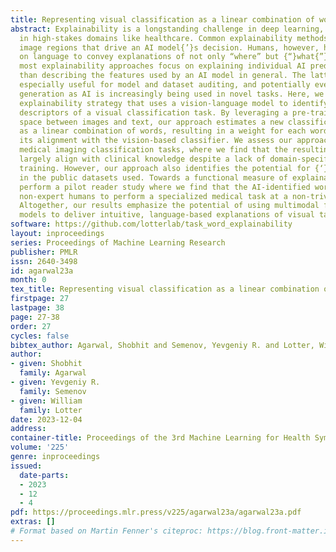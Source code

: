 ```yaml
---
title: Representing visual classification as a linear combination of words
abstract: Explainability is a longstanding challenge in deep learning, especially
  in high-stakes domains like healthcare. Common explainability methods highlight
  image regions that drive an AI model{’}s decision. Humans, however, heavily rely
  on language to convey explanations of not only “where” but {“}what{”}. Additionally,
  most explainability approaches focus on explaining individual AI predictions, rather
  than describing the features used by an AI model in general. The latter would be
  especially useful for model and dataset auditing, and potentially even knowledge
  generation as AI is increasingly being used in novel tasks. Here, we present an
  explainability strategy that uses a vision-language model to identify language-based
  descriptors of a visual classification task. By leveraging a pre-trained joint embedding
  space between images and text, our approach estimates a new classification task
  as a linear combination of words, resulting in a weight for each word that indicates
  its alignment with the vision-based classifier. We assess our approach using two
  medical imaging classification tasks, where we find that the resulting descriptors
  largely align with clinical knowledge despite a lack of domain-specific language
  training. However, our approach also identifies the potential for {‘}shortcut connections{’}
  in the public datasets used. Towards a functional measure of explainability, we
  perform a pilot reader study where we find that the AI-identified words can enable
  non-expert humans to perform a specialized medical task at a non-trivial level.
  Altogether, our results emphasize the potential of using multimodal foundational
  models to deliver intuitive, language-based explanations of visual tasks.
software: https://github.com/lotterlab/task_word_explainability
layout: inproceedings
series: Proceedings of Machine Learning Research
publisher: PMLR
issn: 2640-3498
id: agarwal23a
month: 0
tex_title: Representing visual classification as a linear combination of words
firstpage: 27
lastpage: 38
page: 27-38
order: 27
cycles: false
bibtex_author: Agarwal, Shobhit and Semenov, Yevgeniy R. and Lotter, William
author:
- given: Shobhit
  family: Agarwal
- given: Yevgeniy R.
  family: Semenov
- given: William
  family: Lotter
date: 2023-12-04
address: 
container-title: Proceedings of the 3rd Machine Learning for Health Symposium
volume: '225'
genre: inproceedings
issued:
  date-parts:
  - 2023
  - 12
  - 4
pdf: https://proceedings.mlr.press/v225/agarwal23a/agarwal23a.pdf
extras: []
# Format based on Martin Fenner's citeproc: https://blog.front-matter.io/posts/citeproc-yaml-for-bibliographies/
---
```


